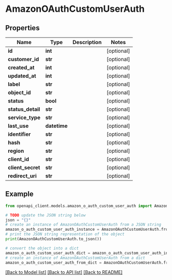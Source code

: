 # AmazonOAuthCustomUserAuth


## Properties

Name | Type | Description | Notes
------------ | ------------- | ------------- | -------------
**id** | **int** |  | [optional] 
**customer_id** | **str** |  | [optional] 
**created_at** | **int** |  | [optional] 
**updated_at** | **int** |  | [optional] 
**label** | **str** |  | [optional] 
**object_id** | **str** |  | [optional] 
**status** | **bool** |  | [optional] 
**status_detail** | **str** |  | [optional] 
**service_type** | **str** |  | [optional] 
**last_use** | **datetime** |  | [optional] 
**identifier** | **str** |  | [optional] 
**hash** | **str** |  | [optional] 
**region** | **str** |  | [optional] 
**client_id** | **str** |  | [optional] 
**client_secret** | **str** |  | [optional] 
**redirect_uri** | **str** |  | [optional] 

## Example

```python
from openapi_client.models.amazon_o_auth_custom_user_auth import AmazonOAuthCustomUserAuth

# TODO update the JSON string below
json = "{}"
# create an instance of AmazonOAuthCustomUserAuth from a JSON string
amazon_o_auth_custom_user_auth_instance = AmazonOAuthCustomUserAuth.from_json(json)
# print the JSON string representation of the object
print(AmazonOAuthCustomUserAuth.to_json())

# convert the object into a dict
amazon_o_auth_custom_user_auth_dict = amazon_o_auth_custom_user_auth_instance.to_dict()
# create an instance of AmazonOAuthCustomUserAuth from a dict
amazon_o_auth_custom_user_auth_from_dict = AmazonOAuthCustomUserAuth.from_dict(amazon_o_auth_custom_user_auth_dict)
```
[[Back to Model list]](../README.md#documentation-for-models) [[Back to API list]](../README.md#documentation-for-api-endpoints) [[Back to README]](../README.md)


